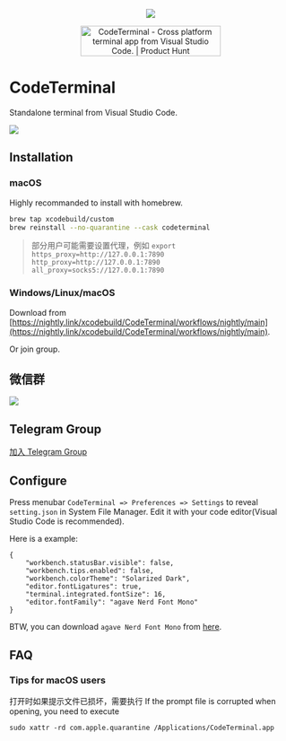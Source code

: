 <p align="center">
<img src="https://images.weserv.nl/?url=https://article.biliimg.com/bfs/article/fb7b025b7d25274ba54957590d6b29ebd8f3ac57.png_120x120"></img>

</p>
<p align="center">
<a  href="https://www.producthunt.com/posts/codeterminal?utm_source=badge-featured&utm_medium=badge&utm_souce=badge-codeterminal" target="_blank"><img src="https://api.producthunt.com/widgets/embed-image/v1/featured.svg?post_id=340636&theme=light" alt="CodeTerminal - Cross&#0032;platform&#0032;terminal&#0032;app&#0032;from&#0032;Visual&#0032;Studio&#0032;Code&#0046; | Product Hunt" style="width: 250px; height: 54px;" width="250" height="54" /></a>

</p>

# CodeTerminal

Standalone terminal from Visual Studio Code.




![](https://images.weserv.nl/?url=https://article.biliimg.com/bfs/article/73a29f9dedeeec6cc8f22780040c9d252570f98d.png)


## Installation

### macOS

Highly recommanded to install with homebrew.

```bash
brew tap xcodebuild/custom
brew reinstall --no-quarantine --cask codeterminal
```

> 部分用户可能需要设置代理，例如 `export https_proxy=http://127.0.0.1:7890 http_proxy=http://127.0.0.1:7890 all_proxy=socks5://127.0.0.1:7890`


### Windows/Linux/macOS

Download from [https://nightly.link/xcodebuild/CodeTerminal/workflows/nightly/main](https://nightly.link/xcodebuild/CodeTerminal/workflows/nightly/main).

Or join group.

## 微信群
![](https://images.weserv.nl/?url=https://article.biliimg.com/bfs/article/e2bda3ff6798bdb24200474f648143c6b3e8655f.jpg_80x80)

## Telegram Group

[加入 Telegram Group](https://t.me/+y3WJL1jz2FIyNDI9)

## Configure

Press menubar `CodeTerminal => Preferences => Settings` to reveal `setting.json` in System File Manager. Edit it with your code editor(Visual Studio Code is recommended).

Here is a example:

```
{
    "workbench.statusBar.visible": false,
    "workbench.tips.enabled": false,
    "workbench.colorTheme": "Solarized Dark",
    "editor.fontLigatures": true,
    "terminal.integrated.fontSize": 16,
    "editor.fontFamily": "agave Nerd Font Mono"
}
```

BTW, you can download `agave Nerd Font Mono` from [here](https://github.com/ryanoasis/nerd-fonts/tree/master/patched-fonts/Agave/complete).

## FAQ

### Tips for macOS users
打开时如果提示文件已损坏，需要执行
If the prompt file is corrupted when opening, you need to execute

```shell
sudo xattr -rd com.apple.quarantine /Applications/CodeTerminal.app
```
</details>
